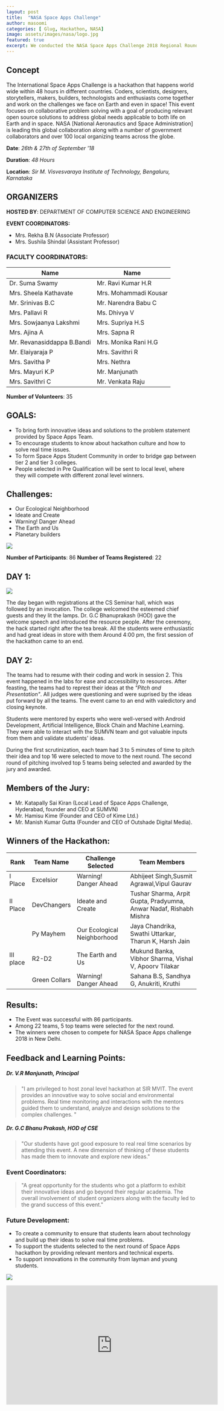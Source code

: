 ```yaml
---
layout: post
title:  "NASA Space Apps Challenge"
author: masoomi
categories: [ Glug, Hackathon, NASA]
image: assets/images/nasa/logo.jpg
featured: true
excerpt: We conducted the NASA Space Apps Challenge 2018 Regional Round for Karnataka at Sir M. Visvesvaraya Institute of Technology, Bangalore.
---
```

## Concept 
The International Space Apps Challenge is a hackathon that happens world wide within 48 hours in different countries. Coders, scientists, designers, storytellers, makers, builders, technologists and enthusiasts come together and work on the challenges we face on Earth and even in space! This event focuses on collaborative problem solving with a goal of producing relevant open source solutions to address global needs applicable to both life on Earth and in space. NASA [National Aeronautics and Space Administration] is leading this global collaboration along with a number of government collaborators and over 100 local organizing teams across the globe.
    
**Date**: _26th & 27th of September '18_

**Duration**: _48 Hours_

**Location**: _Sir M. Visvesvaraya Institute of Technology, Bengaluru, Karnataka_

## ORGANIZERS 

**HOSTED BY**: DEPARTMENT OF COMPUTER SCIENCE AND ENGINEERING
  
**EVENT COORDINATORS:**
   
- Mrs. Rekha B.N (Associate Professor)
- Mrs. Sushila Shindal (Assistant Professor)
       
### FACULTY COORDINATORS:  

   | Name                       |    Name                       |
   |----------------------------|-------------------------------|
   | Dr. Suma Swamy             |      Mr. Ravi Kumar H.R       |
   | Mrs. Sheela Kathavate      |      Mrs. Mohammadi Kousar    | 
   | Mr. Srinivas B.C           |      Mr. Narendra Babu C      |
   | Mrs. Pallavi R             |      Ms. Dhivya V             |
   | Mrs. Sowjaanya Lakshmi     |      Mrs. Supriya H.S         |
   | Mrs. Ajina A               |      Mrs. Sapna R             |
   | Mr. Revanasiddappa B.Bandi |      Mrs. Monika Rani H.G     |
   | Mr. Elaiyaraja P           |      Mrs. Savithri R          |
   | Mrs. Savitha P             |      Mrs. Nethra              |
   | Mrs. Mayuri K.P            |      Mr. Manjunath            |
   | Mrs. Savithri C            |      Mr. Venkata Raju         |

**Number of Volunteers**: 35

## GOALS:

- To bring forth innovative ideas and solutions to the problem statement 
    provided by Space Apps Team.
- To encourage students to know about hackathon culture and how to solve real time issues.
- To form Space Apps Student Community in order to bridge gap between tier 2 and tier 3 colleges.
-  People selected in Pre Qualification will be sent to local level, where they will compete with different zonal level winners.

## Challenges:

- Our Ecological Neighborhood
- Ideate and Create
- Warning! Danger Ahead
- The Earth and Us
- Planetary builders

![](/assets/images/nasa3.jpeg)

**Number of Participants**: 86
**Number of Teams Registered**: 22

## DAY 1:

![](/assets/images/nasa2.jpeg)

The day began with registrations at the CS Seminar hall, which was followed by an invocation.
The college welcomed the esteemed chief guests and they lit the lamps. Dr. G.C Bhanuprakash (HOD)
gave the welcome speech and introduced the resource people.
After the ceremony, the hack started right after the tea break.
All the students were enthusiastic and had great ideas in store with them
Around 4:00 pm, the first session of the hackathon came to an end.


## DAY 2:

The teams had to resume with their coding and work in session 2. This event happened in the labs for ease and accessibility to resources. After feasting, the teams had to represt their ideas at the *"Pitch and Presentation"*. All judges were questioning and were suprised by the ideas put forward by all the teams. The event came to an end with valedictory and closing keynote.

   Students were mentored by experts who were well-versed with Android Development, 
   Artificial Intelligence, Block Chain and Machine Learning. They were able to interact with the SUMVN team
   and got valuable inputs from them and validate students' ideas.

   During the first scrutinization, each team had 3 to 5 minutes of time to pitch their
   idea and top 16 were selected to move to the next round.
   The second round of pitching involved top 5 teams being selected and awarded by the jury
   and awarded.

## Members of the Jury:
    
   * Mr. Katapally Sai Kiran (Local Lead of Space Apps Challenge, Hyderabad, founder and CEO at SUMVN)
   * Mr. Hamisu Kime (Founder and CEO of Kime Ltd.)
   * Mr. Manish Kumar Gutta (Founder and CEO of Outshade Digital Media).

## Winners of the Hackathon:

  | Rank   | Team Name | Challenge Selected | Team Members     |
  |--------|-----------|----------------------|----------------|
  | I Place| Excelsior | Warning! Danger Ahead| Abhijeet Singh,Susmit Agrawal,Vipul Gaurav   |
  | II Place| DevChangers | Ideate and Create  | Tushar Sharma, Arpit Gupta, Pradyumna, Anwar Nadaf,    Rishabh Mishra|
  |         | Py Mayhem| Our Ecological Neighborhood | Jaya Chandrika, Swathi Uttarkar, Tharun K, Harsh Jain|
  |III place| R2-D2 | The Earth and Us | Mukund Banka, Vibhor Sharma, Vishal V, Apoorv Tilakar|
  |         | Green Collars| Warning! Danger Ahead| Sahana B.S, Sandhya G, Anukriti, Kruthi|

## Results:

* The Event was successful with 86 participants.
* Among 22 teams, 5 top teams were selected for the next round.
* The winners were chosen to compete for NASA Space Apps          challenge 2018 in New Delhi.

## Feedback and Learning Points:

##### Dr. V.R Manjunath, Principal

>"I am privileged to host zonal level hackathon at SIR MVIT. The event provides an innovative way to solve social and environmental problems. Real time monitoring and interactions with the mentors guided them to understand, analyze and design solutions to the complex challenges. "

##### Dr. G.C Bhanu Prakash, HOD of CSE

>"Our students have got good exposure to real real time scenarios by attending this event. A new dimension of thinking of these students has made them to innovate and explore new ideas."

### Event Coordinators:

>"A great opportunity for the students who got a platform to exhibit their innovative ideas and go beyond their regular academia. The overall involvement of student organizers along with the faculty led to the grand success of this event."

### Future Development:

* To create a community to ensure that students learn about       technology and build up their ideas to solve real time          problems.
* To support the students selected to the next round of Space     Apps hackathon by providing relevant mentors and technical      experts.
* To support innovations in the community from layman and young    students.

![](/assets/images/nasa4.jpeg)

<iframe width="560" height="315" src="https://www.youtube.com/embed/61ob9GDEdLc" frameborder="0" allow="accelerometer; autoplay; encrypted-media; gyroscope; picture-in-picture" allowfullscreen>  </iframe>
